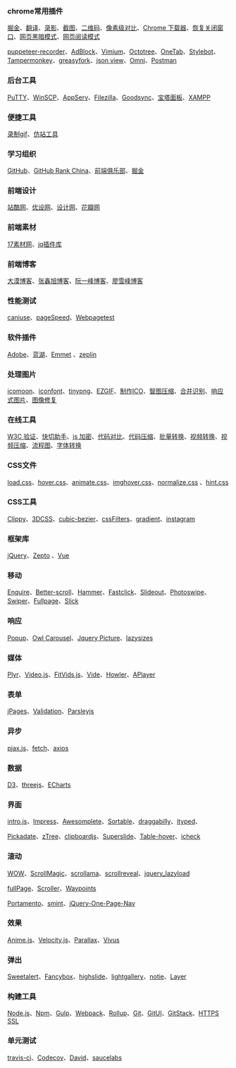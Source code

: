 ﻿### chrome常用插件
[掘金](https://chrome.google.com/webstore/detail/%E6%8E%98%E9%87%91/lecdifefmmfjnjjinhaennhdlmcaeeeb?utm_source=chrome-app-launcher-info-dialog)、[翻译](https://github.com/Selection-Translator/crx-selection-translate)、[录影](https://chrome.google.com/webstore/detail/awesome-screenshot-screen/nlipoenfbbikpbjkfpfillcgkoblgpmj)、[截图](https://chrome.google.com/webstore/detail/capture-webpage-screensho/mcbpblocgmgfnpjjppndjkmgjaogfceg?utm_source=chrome-app-launcher-info-dialog)、[二维码](https://chrome.google.com/webstore/detail/%E4%BA%8C%E7%BB%B4%E7%A0%81qr%E7%A0%81%E7%94%9F%E6%88%90%E5%99%A8qr-code-generato/pflgjjogbmmcmfhfcnlohagkablhbpmg?utm_source=chrome-app-launcher-info-dialog)、[像素级对比](https://chrome.google.com/webstore/detail/perfectpixel-by-welldonec/dkaagdgjmgdmbnecmcefdhjekcoceebi?utm_source=chrome-app-launcher-info-dialog)、[Chrome 下载器](https://chrome.google.com/webstore/detail/chrono-download-manager/mciiogijehkdemklbdcbfkefimifhecn)、[恢复关闭窗口](https://chrome.google.com/webstore/detail/simpleundoclose/emhohdghchmjepmigjojkehidlielknj)、[网页黑暗模式](https://chrome.google.com/webstore/detail/dark-reader/eimadpbcbfnmbkopoojfekhnkhdbieeh)、[网页阅读模式](https://chrome.google.com/webstore/detail/simpread-reader-view/ijllcpnolfcooahcekpamkbidhejabll)

[puppeteer-recorder](https://chrome.google.com/webstore/detail/puppeteer-recorder/djeegiggegleadkkbgopoonhjimgehda?utm_source=chrome-ntp-icon)、[AdBlock](https://chrome.google.com/webstore/detail/adblock/gighmmpiobklfepjocnamgkkbiglidom?utm_source=chrome-app-launcher-info-dialog)、[Vimium](https://chrome.google.com/webstore/detail/vimium/dbepggeogbaibhgnhhndojpepiihcmeb?utm_source=chrome-app-launcher-info-dialog)、[Octotree](https://chrome.google.com/webstore/detail/octotree/bkhaagjahfmjljalopjnoealnfndnagc?utm_source=chrome-app-launcher-info-dialog)、[OneTab](https://chrome.google.com/webstore/detail/onetab/chphlpgkkbolifaimnlloiipkdnihall/related?hl=zh-CN)、[Stylebot](https://chrome.google.com/webstore/detail/stylebot/oiaejidbmkiecgbjeifoejpgmdaleoha?utm_source=chrome-app-launcher-info-dialog)、
[Tampermonkey](https://chrome.google.com/webstore/detail/tampermonkey/dhdgffkkebhmkfjojejmpbldmpobfkfo)、[greasyfork](https://greasyfork.org/zh-CN)、[json view](https://chrome.google.com/webstore/detail/jsonview/chklaanhfefbnpoihckbnefhakgolnmc)、[Omni](https://chrome.google.com/webstore/detail/omni-bookmark-history-tab/mapjgeachilmcbbokkgcbgpbakaaeehi)、[Postman](https://chrome.google.com/webstore/detail/postman/fhbjgbiflinjbdggehcddcbncdddomop?utm_source=chrome-app-launcher-info-dialog)

### 后台工具
[PuTTY](https://www.putty.org/)、[WinSCP](https://winscp.net/eng/download.php)、[AppServ](https://www.appserv.org/download/)、[Filezilla](https://filezilla-project.org/)、[Goodsync](https://www.goodsync.com/)、[宝塔面板](https://www.bt.cn/)、[XAMPP](https://www.apachefriends.org/index.html)

### 便捷工具 
[录制gif](http://www.cockos.com/licecap/)、[仿站工具](https://smalltool.github.io/)

### 学习组织
[GitHub](https://github.com/)、[GitHub Rank China](http://githubrank.com/)、[前端俱乐部](http://f2er.club/)、[掘金](http://gold.xitu.io/)

### 前端设计 
[站酷网](http://www.zcool.com.cn/)、[优设网](http://www.uisdc.com/)、[设计网](http://www.shejidaren.com/)、[花瓣网](http://huaban.com/)

### 前端素材
[17素材网](http://www.17sucai.com/)、[jq插件库](http://www.jq22.com/)

### 前端博客 
[大漠博客](http://www.w3cplus.com/)、[张鑫旭博客](http://www.zhangxinxu.com/wordpress/)、[阮一峰博客](http://www.ruanyifeng.com/blog/)、[廖雪峰博客](http://www.liaoxuefeng.com/)

### 性能测试 
[caniuse](http://caniuse.com/)、[pageSpeed](https://developers.google.com/speed/pagespeed/insights/)、[Webpagetest](https://www.webpagetest.org/)

### 软件插件 
[Adobe](http://www.adobe.com/creativecloud/catalog/desktop.html)、[蓝湖](https://lanhuapp.com/)、[Emmet](http://emmet.io/) 、[zeplin](https://zeplin.io/)

### 处理图片
[icomoon](https://icomoon.io/)、[iconfont](http://www.iconfont.cn/)、[tinypng](https://tinypng.com/)、[EZGIF](https://ezgif.com/)、[制作ICO](http://www.bitbug.net/)、[智图压缩](http://zhitu.isux.us/)、[合并识别](http://www.spritecow.com/)、[响应式图片](http://www.responsivebreakpoints.com/)、[图像修复](https://www.nvidia.com/research/inpainting/)

### 在线工具
[W3C 验证](http://validator.w3.org/)、[快切助手](http://kuaiqie.qdsay.com/)、[js 加密](http://utf-8.jp/public/jjencode.html)、[代码对比](https://www.diffchecker.com/)、[代码压缩](http://tool.css-js.com/)、[批量转换](https://cloudconvert.com/)、[视频转换](https://clipchamp.com/)、[视频压缩](https://www.apowersoft.cn/compress-video-online)、[流程图](https://www.processon.com/)、[字体转换](https://onlinefontconverter.com/)

### CSS文件
[load.css](https://github.com/tobiasahlin/SpinKit)、[hover.css](https://github.com/IanLunn/Hover)、[animate.css](https://github.com/daneden/animate.css)、[imghover.css](https://github.com/gudh/ihover)、[normalize.css](https://github.com/necolas/normalize.css/) 、[hint.css](https://github.com/chinchang/hint.css)

### CSS工具 
[Clippy](http://bennettfeely.com/clippy/)、[3DCSS](http://thewebrocks.com/demos/3D-css-tester/)、[cubic-bezier](http://cubic-bezier.com/)、[cssFilters](http://www.cssfilters.co/)、[gradient](http://gradient.awesomes.cn/)、[instagram](https://github.com/picturepan2/instagram.css)

### 框架库
[jQuery](https://github.com/jquery/jquery)、[Zepto](https://github.com/madrobby/zepto) 、[Vue](https://github.com/vuejs/vue)

### 移动
[Enquire](https://github.com/wickynilliams/enquire.js)、[Better-scroll](https://github.com/ustbhuangyi/better-scroll)、[Hammer](https://github.com/hammerjs/hammer.js)、[Fastclick](https://github.com/ftlabs/fastclick)、[Slideout](https://github.com/mango/slideout)、[Photoswipe](https://github.com/dimsemenov/photoswipe)、[Swiper](https://github.com/nolimits4web/swiper)、[Fullpage](https://github.com/yanhaijing/zepto.fullpage)、[Slick](https://github.com/kenwheeler/slick)

### 响应
[Popup](https://github.com/dimsemenov/Magnific-Popup)、[Owl Carousel](https://github.com/OwlCarousel2/OwlCarousel2)、[Jquery Picture](https://github.com/Abban/jQuery-Picture)、[lazysizes](https://github.com/aFarkas/lazysizes)

### 媒体
[Plyr](https://github.com/sampotts/plyr)、[Video.js](https://github.com/videojs/video.js)、[FitVids.js](https://github.com/davatron5000/FitVids.js)、[Vide](https://github.com/VodkaBears/Vide)、[Howler](https://github.com/goldfire/howler.js)、[APlayer](https://github.com/MoePlayer/APlayer)

### 表单 
[jPages](https://github.com/luis-almeida/jPages)、[Validation](https://github.com/jquery-validation/jquery-validation)、[Parsleyjs](https://github.com/guillaumepotier/Parsley.js/)

### 异步
[pjax.js](https://github.com/defunkt/jquery-pjax)、[fetch](https://github.github.io/fetch/)、[axios](https://github.com/axios/axios)

### 数据
[D3](https://github.com/d3/d3)、[threejs](https://github.com/mrdoob/three.js)、[ECharts](https://github.com/apache/incubator-echarts)

### 界面
[intro.js](https://github.com/usablica/intro.js)、[Impress](https://github.com/impress/impress.js)、[Awesomplete](https://github.com/leaverou/awesomplete/)、[Sortable](https://github.com/RubaXa/Sortable/)、[draggabilly](https://github.com/desandro/draggabilly)、[ityped](https://github.com/luisvinicius167/ityped)、

[Pickadate](https://github.com/amsul/pickadate.js/)、[zTree](https://github.com/zTree/zTree_v3)、[clipboardjs](https://github.com/zenorocha/clipboard.js/)、[Superslide](http://www.superslide2.com/)、[Table-hover](http://www.jqueryscript.net/table/Table-Rows-Columns-Cells-Highlighting-Plugin-with-jQuery-Table-Hover.html)、[icheck](https://github.com/fronteed/iCheck/)

### 滚动
[WOW](https://github.com/matthieua/WOW)、[ScrollMagic](https://github.com/janpaepke/ScrollMagic)、[scrollama](https://github.com/russellgoldenberg/scrollama)、[scrollreveal](https://github.com/scrollreveal/scrollreveal)、[jquery_lazyload](https://github.com/tuupola/jquery_lazyload)

[fullPage](https://github.com/alvarotrigo/fullPage.js)、[Scroller](https://github.com/malihu/malihu-custom-scrollbar-plugin)、[Waypoints](https://github.com/imakewebthings/waypoints)

[Portamento](https://github.com/krisnoble/Portamento)、[smint](http://www.outyear.co.uk/smint/)、[jQuery-One-Page-Nav](https://github.com/davist11/jQuery-One-Page-Nav)

### 效果
[Anime.js](http://anime-js.com/)、[Velocity.js](https://github.com/julianshapiro/velocity)、[Parallax](https://github.com/wagerfield/parallax)、[Vivus](https://github.com/maxwellito/vivus)

### 弹出
[Sweetalert](https://github.com/t4t5/sweetalert)、[Fancybox](https://github.com/fancyapps/fancybox)、[highslide](http://highslide.com/download.php)、[lightgallery](https://github.com/sachinchoolur/lightgallery.js)、[notie](https://github.com/jaredreich/notie)、[Layer](http://layer.layui.com/)

### 构建工具
[Node.js](https://nodejs.org/)、[Npm](https://www.npmjs.com/)、[Gulp](http://www.gulpjs.com/)、[Webpack](https://webpack.js.org)、[Rollup](https://rollupjs.org/)、[Git](https://git-for-windows.github.io/)、[GitUI](https://git-scm.com/downloads/guis)、[GitStack](http://gitstack.com/)、[HTTPS SSL](https://www.cloudflare.com/)

### 单元测试
[travis-ci](https://travis-ci.org/)、[Codecov](https://codecov.io/)、[David](https://david-dm.org/)、[saucelabs](https://saucelabs.com)
